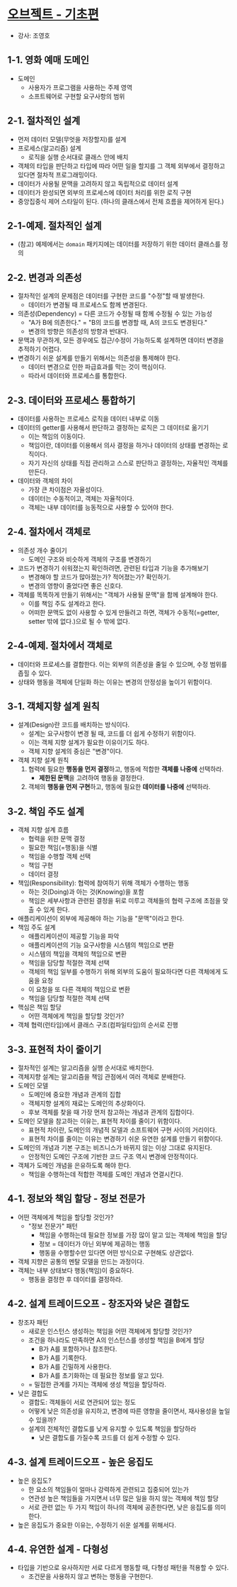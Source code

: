 # [오브젝트 - 기초편](https://www.inflearn.com/course/%EC%98%A4%EB%B8%8C%EC%A0%9D%ED%8A%B8-%EA%B8%B0%EC%B4%88%ED%8E%B8-%EA%B0%9D%EC%B2%B4%EC%A7%80%ED%96%A5)
- 강사: 조영호

## 1-1. 영화 예매 도메인
- 도메인
  - 사용자가 프로그램을 사용하는 주제 영역
  - 소프트웨어로 구현할 요구사항의 범위

## 2-1. 절차적인 설계
- 먼저 데이터 모델(무엇을 저장할지)를 설계
- 프로세스(알고리즘) 설계
  - 로직을 실행 순서대로 클래스 안에 배치
- 객체의 타입을 판단하고 타입에 따라 어떤 일을 할지를 그 객체 외부에서 결정하고 있다면 절차적 프로그래밍이다.
- 데이터가 사용될 문맥을 고려하지 않고 독립적으로 데이터 설계
- 데이터가 완성되면 외부의 프로세스에 데이터 처리를 위한 로직 구현
- 중앙집중식 제어 스타일이 된다. (하나의 클래스에서 전체 흐름을 제어하게 된다.)

## 2-1-예제. 절차적인 설계
- (참고) 예제에서는 `domain` 패키지에는 데이터를 저장하기 위한 데이터 클래스를 정의

## 2-2. 변경과 의존성
- 절차적인 설계의 문제점은 데이터를 구현한 코드를 "수정"할 때 발생한다.
  - 데이터가 변경될 때 프로세스도 함께 변경된다.
- 의존성(Dependency) = 다른 코드가 수정될 때 함께 수정될 수 있는 가능성
  - "A가 B에 의존한다." = "B의 코드를 변경할 때, A의 코드도 변경된다."
  - 변경의 방향은 의존성의 방향과 반대다.
- 문맥과 무관하게, 모든 경우에도 접근/수정이 가능하도록 설계하면 데이터 변경을 추적하기 어렵다.
- 변경하기 쉬운 설계를 만들기 위해서는 의존성을 통제해야 한다.
  - 데이터 변경으로 인한 파급효과를 막는 것이 핵심이다.
  - 따라서 데이터와 프로세스를 통합한다.

## 2-3. 데이터와 프로세스 통합하기
- 데이터를 사용하는 프로세스 로직을 데이터 내부로 이동
- 데이터의 getter를 사용해서 판단하고 결정하는 로직은 그 데이터로 옮기기
  - 이는 책임의 이동이다.
  - 책임이란, 데이터를 이용해서 의사 결정을 하거나 데이터의 상태를 변경하는 로직이다.
  - 자기 자신의 상태를 직접 관리하고 스스로 판단하고 결정하는, 자율적인 객체를 만든다.
- 데이터와 객체의 차이
  - 가장 큰 차이점은 자율성이다.
  - 데이터는 수동적이고, 객체는 자율적이다.
  - 객체는 내부 데이터를 능동적으로 사용할 수 있어야 한다.

## 2-4. 절차에서 객체로
- 의존성 개수 줄이기
  - 도메인 구조와 비슷하게 객체의 구조를 변경하기
- 코드가 변경하기 쉬워졌는지 확인하려면, 관련된 타입과 기능을 추가해보기
  - 변경해야 할 코드가 많아졌는가? 적어졌는가? 확인하기.
  - 변경의 영향이 줄었다면 좋은 신호다.
- 객체를 똑똑하게 만들기 위해서는 "객체가 사용될 문맥"을 함께 설계해야 한다.
  - 이를 책임 주도 설계라고 한다.
  - 어떠한 문맥도 없이 사용할 수 있게 만들려고 하면, 객체가 수동적(=getter, setter 밖에 없다.)으로 될 수 밖에 없다.

## 2-4-예제. 절차에서 객체로
- 데이터와 프로세스를 결합한다. 이는 외부의 의존성을 줄일 수 있으며, 수정 범위를 좁힐 수 있다.
- 상태와 행동을 객체에 단일화 하는 이유는 변경의 안정성을 높이기 위함이다.

## 3-1. 객체지향 설계 원칙
- 설계(Design)란 코드를 배치하는 방식이다.
  - 설계는 요구사항이 변경 될 때, 코드를 더 쉽게 수정하기 위함이다.
  - 이는 객체 지향 설계가 필요한 이유이기도 하다.
  - 객체 지향 설계의 중심은 "변경"이다.
- 객체 지향 설계 원칙
  1. 협력에 필요한 **행동을 먼저 결정**하고, 행동에 적합한 **객체를 나중에** 선택하라.
     - **제한된 문맥**을 고려하여 행동을 결정한다.
  2. 객체의 **행동을 먼저 구현**하고, 행동에 필요한 **데이터를 나중에** 선택하라.

## 3-2. 책임 주도 설계
- 객체 지향 설계 흐름
  - 협력을 위한 문맥 결정
  - 필요한 책임(=행동)을 식별
  - 책임을 수행할 객체 선택
  - 책임 구현
  - 데이터 결정
- 책임(Responsibility): 협력에 참여하기 위해 객체가 수행하는 행동
  - 하는 것(Doing)과 아는 것(Knowing)을 포함
  - 책임은 세부사항과 관련된 결정을 뒤로 미루고 객체들의 협력 구조에 초점을 맞출 수 있게 한다.
- 애플리케이션이 외부에 제공해야 하는 기능을 "문맥"이라고 한다.
- 책임 주도 설계
  - 애플리케이션이 제공할 기능을 파악
  - 애플리케이션의 기능 요구사항을 시스템의 책임으로 변환
  - 시스템의 책임을 객체의 책임으로 변환
  - 책임을 담당할 적절한 객체 선택
  - 객체의 책임 일부를 수행하기 위해 외부의 도움이 필요하다면 다른 객체에게 도움을 요청
  - 이 요청을 또 다른 객체의 책임으로 변환
  - 책임을 담당할 적절한 객체 선택
- 핵심은 책임 할당
  - 어떤 객체에게 책임을 할당할 것인가?
- 객체 협력(런타임)에서 클래스 구조(컴파일타임)의 순서로 진행

## 3-3. 표현적 차이 줄이기
- 절차적인 설계는 알고리즘을 실행 순서대로 배치한다.
- 객체지향 설계는 알고리즘을 책임 관점에서 여러 객체로 분배한다.
- 도메인 모델
  - 도메인에 중요한 개념과 관계의 집합
  - 객체지향 설계의 재료는 도메인의 추상화이다.
  - 후보 객체를 찾을 때 가장 먼저 참고하는 개념과 관계의 집합이다.
- 도메인 모델을 참고하는 이유는, 표현적 차이를 줄이기 위함이다.
  - 표현적 차이란, 도메인의 개념적 모델과 소프트웨어 구현 사이의 거리이다.
  - 표현적 차이를 줄이는 이유는 변경하기 쉬운 유연한 설계를 만들기 위함이다.
- 도메인의 개념과 기본 구조는 비즈니스가 바뀌지 않는 이상 그대로 유지된다.
  - 안정적인 도메인 구조에 기반한 코드 구조 역시 변경에 안정적이다.
- 객체가 도메인 개념을 은유하도록 해야 한다.
  - 책임을 수행하는데 적합한 객체를 도메인 개념과 연결시킨다.

## 4-1. 정보와 책임 할당 - 정보 전문가
- 어떤 객체에게 책임을 할당할 것인가?
  - "정보 전문가" 패턴
    - 책임을 수행하는데 필요한 정보를 가장 많이 알고 있는 객체에 책임을 할당
    - 정보 = 데이터가 아닌 외부에 제공하는 행동
    - 행동을 수행할수만 있다면 어떤 방식으로 구현해도 상관없다.
- 객체 지향은 공통의 멘탈 모델을 만드는 과정이다.
- 객체는 내부 상태보다 행동(책임)이 중요하다.
  - 행동을 결정한 후 데이터를 결정하라.

## 4-2. 설계 트레이드오프 - 창조자와 낮은 결합도
- 창조자 패턴
  - 새로운 인스턴스 생성하는 책임을 어떤 객체에게 할당할 것인가?
  - 조건을 하나라도 만족하면 A의 인스턴스를 생성할 책임을 B에게 할당
    - B가 A를 포함하거나 참조한다.
    - B가 A를 기록한다.
    - B가 A를 긴밀하게 사용한다.
    - B가 A를 초기화하는 데 필요한 정보를 알고 있다.
  - = 밀접한 관계를 가지는 객체에 생성 책임을 할당하라.
- 낮은 결합도
  - 결합도: 객체들이 서로 연관되어 있는 정도
  - 어떻게 낮은 의존성을 유지하고, 변경에 따른 영향을 줄이면서, 재사용성을 높일 수 있을까?
  - 설계의 전체적인 결합도를 낮게 유지할 수 있도록 책임을 할당하라
	- 낮은 결합도를 가질수록 코드를 더 쉽게 수정할 수 있다.

## 4-3. 설계 트레이드오프 - 높은 응집도
- 높은 응집도?
  - 한 요소의 책임들이 얼마나 강력하게 관련되고 집중되어 있는가
  - 연관성 높은 책임들을 가지면서 너무 많은 일을 하지 않는 객체에 책임 할당
  - 서로 관련 없는 두 가지 책임이 하나의 객체에 공존한다면, 낮은 응집도를 의미한다.
- 높은 응집도가 중요한 이유는, 수정하기 쉬운 설계를 위해서다.

## 4-4. 유연한 설계 - 다형성
- 타입을 기반으로 유사하지만 서로 다르게 행동할 때, 다형성 패턴을 적용할 수 있다.
  - 조건문을 사용하지 않고 변하는 행동을 구현한다.
